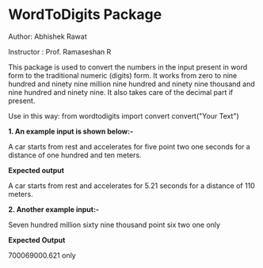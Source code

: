 # WordToDigits Package

Author: Abhishek Rawat

Instructor : Prof. Ramaseshan R

This package is used to convert the numbers in the input present in word form to the traditional numeric (digits) form. It works from zero to nine hundred and ninety nine million nine  hundred and ninety nine thousand and nine hundred and ninety nine. It also takes care of the decimal part if present.

Use in this way: 
from wordtodigits import convert
convert("Your Text")


**1. An example input is shown below:-**

A car starts from rest and accelerates for five point two one seconds for a distance of one hundred and ten meters.  

**Expected output**

A car starts from rest and accelerates for 5.21 seconds for a distance of 110 meters.


**2. Another example input:-**

Seven hundred million sixty nine thousand point six two one only

**Expected Output**

700069000.621 only 
